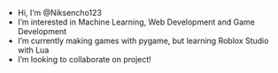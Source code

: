 - Hi, I’m @Niksencho123
- I’m interested in Machine Learning, Web Development and Game Development
- I’m currently making games with pygame, but learning Roblox Studio with Lua
- I’m looking to collaborate on project!
